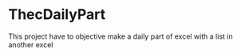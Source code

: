 # ThecDailyPart
This project have to objective make a daily part of excel with a list in another excel

